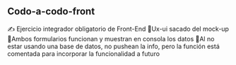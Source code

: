 ## Codo-a-codo-front
✍ Ejercicio integrador obligatorio de Front-End
📌Ux-ui sacado del mock-up
📌Ambos formularios funcionan y muestran en consola los datos
📌Al no estar usando una base de datos, no pushean la info, pero la función está comentada
para incorporar la funcionalidad a futuro
